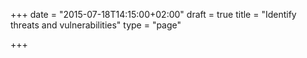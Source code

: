 +++
date = "2015-07-18T14:15:00+02:00"
draft = true
title = "Identify threats and vulnerabilities"
type = "page"

+++
